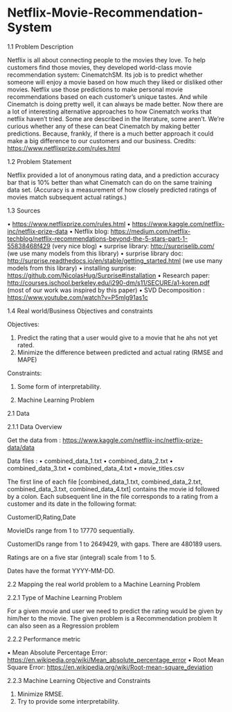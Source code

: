 # Netflix-Movie-Recommendation-System

1.1 Problem Description 

Netflix is all about connecting people to the movies they love. To help customers find those movies, they developed world-class movie recommendation system: CinematchSM. Its job is to predict whether someone will enjoy a movie based on how much they liked or disliked other movies. Netflix use those predictions to make personal movie recommendations based on each customer’s unique tastes. And while Cinematch is doing pretty well, it can always be made better.
Now there are a lot of interesting alternative approaches to how Cinematch works that netflix haven’t tried. Some are described in the literature, some aren’t. We’re curious whether any of these can beat Cinematch by making better predictions. Because, frankly, if there is a much better approach it could make a big difference to our customers and our business.
Credits: https://www.netflixprize.com/rules.html

1.2 Problem Statement 

Netflix provided a lot of anonymous rating data, and a prediction accuracy bar that is 10% better than what Cinematch can do on the same training data set. (Accuracy is a measurement of how closely predicted ratings of movies match subsequent actual ratings.)

1.3 Sources 

•	https://www.netflixprize.com/rules.html
•	https://www.kaggle.com/netflix-inc/netflix-prize-data
•	Netflix blog: https://medium.com/netflix-techblog/netflix-recommendations-beyond-the-5-stars-part-1-55838468f429 (very nice blog)
•	surprise library: http://surpriselib.com/ (we use many models from this library)
•	surprise library doc: http://surprise.readthedocs.io/en/stable/getting_started.html (we use many models from this library)
•	installing surprise: https://github.com/NicolasHug/Surprise#installation
•	Research paper: http://courses.ischool.berkeley.edu/i290-dm/s11/SECURE/a1-koren.pdf (most of our work was inspired by this paper)
•	SVD Decomposition : https://www.youtube.com/watch?v=P5mlg91as1c

1.4 Real world/Business Objectives and constraints 

Objectives:

1.	Predict the rating that a user would give to a movie that he ahs not yet rated.
2.	Minimize the difference between predicted and actual rating (RMSE and MAPE) 

Constraints:

1.	Some form of interpretability.

2. Machine Learning Problem 

2.1 Data 

2.1.1 Data Overview 

Get the data from : https://www.kaggle.com/netflix-inc/netflix-prize-data/data

Data files :
•	combined_data_1.txt
•	combined_data_2.txt
•	combined_data_3.txt
•	combined_data_4.txt
•	movie_titles.csv
  
The first line of each file [combined_data_1.txt, combined_data_2.txt, combined_data_3.txt, combined_data_4.txt] contains the movie id followed by a colon. 
Each subsequent line in the file corresponds to a rating from a customer and its date in the following format:

CustomerID,Rating,Date

MovieIDs range from 1 to 17770 sequentially.

CustomerIDs range from 1 to 2649429, with gaps. There are 480189 users.

Ratings are on a five star (integral) scale from 1 to 5.

Dates have the format YYYY-MM-DD.

2.2 Mapping the real world problem to a Machine Learning Problem 

2.2.1 Type of Machine Learning Problem 

For a given movie and user we need to predict the rating would be given by him/her to the movie. 
The given problem is a Recommendation problem 
It can also seen as a Regression problem 

2.2.2 Performance metric 

•	Mean Absolute Percentage Error: https://en.wikipedia.org/wiki/Mean_absolute_percentage_error
•	Root Mean Square Error: https://en.wikipedia.org/wiki/Root-mean-square_deviation

2.2.3 Machine Learning Objective and Constraints 

1.	Minimize RMSE.
2.	Try to provide some interpretability.


